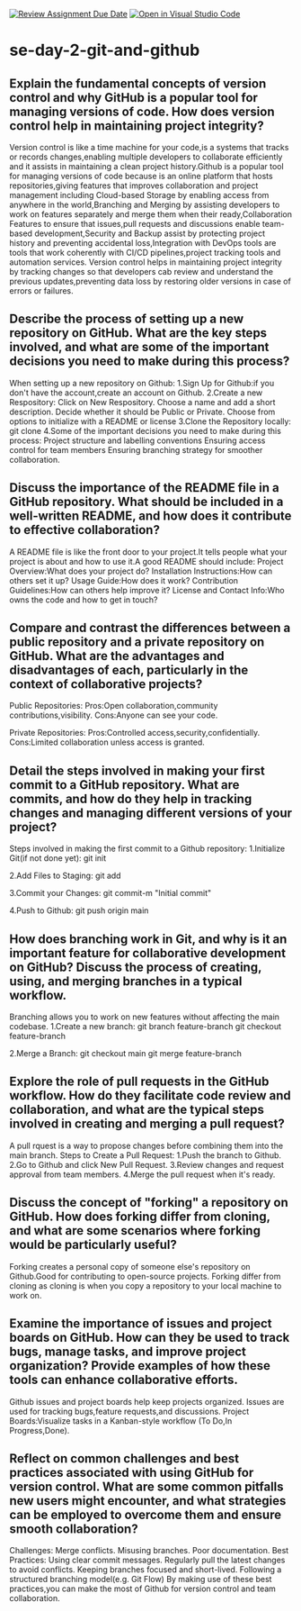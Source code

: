 [![Review Assignment Due Date](https://classroom.github.com/assets/deadline-readme-button-22041afd0340ce965d47ae6ef1cefeee28c7c493a6346c4f15d667ab976d596c.svg)](https://classroom.github.com/a/8wgCKhpZ)
[![Open in Visual Studio Code](https://classroom.github.com/assets/open-in-vscode-2e0aaae1b6195c2367325f4f02e2d04e9abb55f0b24a779b69b11b9e10269abc.svg)](https://classroom.github.com/online_ide?assignment_repo_id=18859569&assignment_repo_type=AssignmentRepo)
# se-day-2-git-and-github
## Explain the fundamental concepts of version control and why GitHub is a popular tool for managing versions of code. How does version control help in maintaining project integrity?
Version control is like a time machine for your code,is a systems that tracks or records changes,enabling multiple developers to collaborate efficiently and it assists in maintaining a clean project history.Github is a popular tool for managing versions of code because is an online platform that hosts repositories,giving features that improves collaboration and project management including Cloud-based Storage by enabling access from anywhere in the world,Branching and Merging by assisting developers to work on features separately and merge them when their ready,Collaboration Features to ensure that issues,pull requests and discussions enable team-based development,Security and Backup assist by protecting project history and preventing accidental loss,Integration with DevOps tools are tools that work coherently with CI/CD pipelines,project tracking tools and automation services.
Version control helps in maintaining project integrity by tracking changes so that developers cab review and understand the previous updates,preventing data loss by restoring older versions in case of errors or failures.

## Describe the process of setting up a new repository on GitHub. What are the key steps involved, and what are some of the important decisions you need to make during this process?
When setting up a new repository on Github:
1.Sign Up for Github:if you don't have the account,create an account on Github.
2.Create a new Respository:
  Click on New Respository.
  Choose a name and add a short description.
  Decide whether it should be Public or Private.
  Choose from options to initialize with a README or license
3.Clone the Repository locally:
  git clone <repository-url>
4.Some of the important decisions you need to make during this process:
  Project structure and labelling conventions
  Ensuring access control for team members
  Ensuring branching strategy for smoother collaboration.

## Discuss the importance of the README file in a GitHub repository. What should be included in a well-written README, and how does it contribute to effective collaboration?
A README file is like the front door to your project.It tells people what your project is about and how to use it.A good README should include:
Project Overview:What does your project do?
Installation Instructions:How can others set it up?
Usage Guide:How does it work?
Contribution Guidelines:How can others help improve it?
License and Contact Info:Who owns the code and how to get in touch?

## Compare and contrast the differences between a public repository and a private repository on GitHub. What are the advantages and disadvantages of each, particularly in the context of collaborative projects?
Public Repositories:
 Pros:Open collaboration,community contributions,visibility.
 Cons:Anyone can see your code.

Private Repositories:
 Pros:Controlled access,security,confidentially.
 Cons:Limited collaboration unless access is granted.
 
## Detail the steps involved in making your first commit to a GitHub repository. What are commits, and how do they help in tracking changes and managing different versions of your project?
Steps involved in making the first commit to a Github repository:
 1.Initialize Git(if not done yet):
 git init
 
 2.Add Files to Staging:
 git add
 
 3.Commit your Changes:
 git commit-m "Initial commit"

 4.Push to Github:
 git push origin main

## How does branching work in Git, and why is it an important feature for collaborative development on GitHub? Discuss the process of creating, using, and merging branches in a typical workflow.
Branching allows you to work on new features without affecting the main codebase.
1.Create a new branch:
 git branch feature-branch
 git checkout feature-branch

2.Merge a Branch:
 git checkout main
 git merge feature-branch
 
## Explore the role of pull requests in the GitHub workflow. How do they facilitate code review and collaboration, and what are the typical steps involved in creating and merging a pull request?
A pull rquest is a way to propose changes before combining them into the main branch.
Steps to Create a Pull Request:
1.Push the branch to Github.
2.Go to Github and click New Pull Request.
3.Review changes and request approval from team members.
4.Merge the pull request when it's ready.

## Discuss the concept of "forking" a repository on GitHub. How does forking differ from cloning, and what are some scenarios where forking would be particularly useful?
Forking creates a personal copy of someone else's repository on Github.Good for contributing to open-source projects.
Forking differ from cloning as cloning is when you copy a repository to your local machine to work on.

## Examine the importance of issues and project boards on GitHub. How can they be used to track bugs, manage tasks, and improve project organization? Provide examples of how these tools can enhance collaborative efforts.
Github issues and project boards help keep projects organized.
 Issues are used for tracking bugs,feature requests,and discussions.
 Project Boards:Visualize tasks in a Kanban-style workflow (To Do,In Progress,Done).
 
## Reflect on common challenges and best practices associated with using GitHub for version control. What are some common pitfalls new users might encounter, and what strategies can be employed to overcome them and ensure smooth collaboration?
Challenges:
 Merge conflicts.
 Misusing branches.
 Poor documentation.
Best Practices:
 Using clear commit messages.
 Regularly pull the latest changes to avoid conflicts.
 Keeping branches focused and short-lived.
 Following a structured branching model(e.g. Git Flow)
By making use of these best practices,you can make the most of Github for version control and team collaboration.














